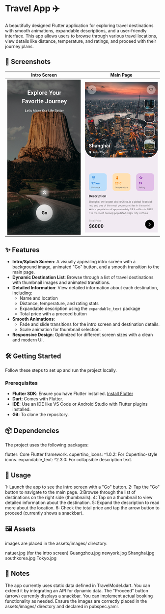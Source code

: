 # Travel App ✈️

A beautifully designed Flutter application for exploring travel destinations with smooth animations, expandable descriptions, and a user-friendly interface. This app allows users to browse through various travel locations, view details like distance, temperature, and ratings, and proceed with their journey plans.

## 📸 Screenshots

| Intro Screen | Main Page |
|--------------|-----------|
| ![Intro Screen](screenshots/Screenshot%201.png) | ![Main Page](screenshots/Screenshot%202.png) |

## ✨ Features

- **Intro/Splash Screen**: A visually appealing intro screen with a background image, animated "Go" button, and a smooth transition to the main page.
- **Dynamic Destination List**: Browse through a list of travel destinations with thumbnail images and animated transitions.
- **Detailed Information**: View detailed information about each destination, including:
  - Name and location
  - Distance, temperature, and rating stats
  - Expandable description using the `expandable_text` package
  - Total price with a proceed button
- **Smooth Animations**:
  - Fade and slide transitions for the intro screen and destination details.
  - Scale animation for thumbnail selection.
- **Responsive Design**: Optimized for different screen sizes with a clean and modern UI.

## 🛠️ Getting Started

Follow these steps to set up and run the project locally.

### Prerequisites

- **Flutter SDK**: Ensure you have Flutter installed. [Install Flutter](https://flutter.dev/docs/get-started/install)
- **Dart**: Comes with Flutter.
- **IDE**: Use an IDE like VS Code or Android Studio with Flutter plugins installed.
- **Git**: To clone the repository.

## 📦 Dependencies
The project uses the following packages:

flutter: Core Flutter framework.
cupertino_icons: ^1.0.2: For Cupertino-style icons.
expandable_text: ^2.3.0: For collapsible description text.

## 🚀 Usage
1: Launch the app to see the intro screen with a "Go" button.
2: Tap the "Go" button to navigate to the main page.
3:Browse through the list of destinations on the right side (thumbnails).
4: Tap on a thumbnail to view detailed information about the destination.
5: Expand the description to read more about the location.
6: Check the total price and tap the arrow button to proceed (currently shows a snackbar).

## 🖼️ Assets
images are placed in the assets/images/ directory:

natuer.jpg (for the intro screen)
Guangzhou.jpg
newyork.jpg
Shanghai.jpg
southkorea.jpg
Tokyo.jpg

## 📝 Notes
The app currently uses static data defined in TravelModel.dart. You can extend it by integrating an API for dynamic data.
The "Proceed" button (arrow) currently displays a snackbar. You can implement actual booking functionality as needed.
Ensure the images are correctly placed in the assets/images/ directory and declared in pubspec.yaml.

